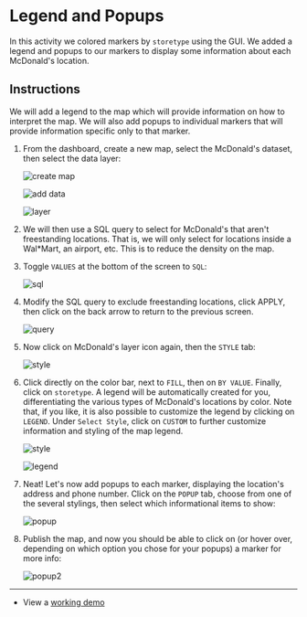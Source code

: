 # Legend and Popups

In this activity we colored markers by `storetype` using the GUI. We added a legend and popups to our markers to display some information about each McDonald's location.

## Instructions

We will add a legend to the map which will provide information on how to interpret the map. We will also add popups to individual markers that will provide information specific only to that marker.

1. From the dashboard, create a new map, select the McDonald's dataset, then select the data layer:

   ![create map](Images/17-Add-Data.png)

   ![add data](Images/18-Create-Map.png)

   ![layer](Images/19-Query.png)

2. We will then use a SQL query to select for McDonald's that aren't freestanding locations. That is, we will only select for locations inside a Wal\*Mart, an airport, etc. This is to reduce the density on the map.

3. Toggle `VALUES` at the bottom of the screen to `SQL`:

   ![sql](Images/26-SQL.png)

4. Modify the SQL query to exclude freestanding locations, click APPLY, then click on the back arrow to return to the previous screen.

   ![query](Images/22-Layer.png)

5. Now click on McDonald's layer icon again, then the `STYLE` tab:

   ![style](Images/24-Style.png)

6. Click directly on the color bar, next to `FILL`, then on `BY VALUE`. Finally, click on `storetype`. A legend will be automatically created for you, differentiating the various types of McDonald's locations by color. Note that, if you like, it is also possible to customize the legend by clicking on `LEGEND`. Under `Select Style`, click on `CUSTOM` to further customize information and styling of the map legend.

   ![style](Images/20-Fill.png)

   ![legend](Images/21-Legend.png)

7. Neat! Let's now add popups to each marker, displaying the location's address and phone number. Click on the `POPUP` tab, choose from one of the several stylings, then select which informational items to show:

   ![popup](Images/23-Popup.png)

8. Publish the map, and now you should be able to click on (or hover over, depending on which option you chose for your popups) a marker for more info:

   ![popup2](Images/25-Popup-2.png)

- - -

* View a [working demo](https://ceckenrode.carto.com/builder/08dc274a-f85f-11e6-926e-0e05a8b3e3d7/embed)
